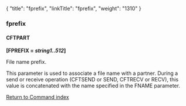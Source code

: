 {
    "title": "fprefix",
    "linkTitle": "fprefix",
    "weight": "1310"
}<span id="fprefix"></span>

### fprefix

#### CFTPART

**[FPREFIX = *string1..512*]**

File name prefix.

This parameter is used to associate a file name with a partner. During
a send or receive operation (CFTSEND or SEND, CFTRECV or RECV), this value
is concatenated with the name specified in the FNAME parameter.

[Return to Command index](../../)
